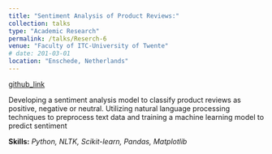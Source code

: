 ```yaml
---
title: "Sentiment Analysis of Product Reviews:"
collection: talks
type: "Academic Research"
permalink: /talks/Reserch-6
venue: "Faculty of ITC-University of Twente"
# date: 201-03-01
location: "Enschede, Netherlands"
---
```


[github_link](https://github.com/omkarjadhav296)

Developing a sentiment analysis model to classify product reviews 
as positive, negative or neutral. Utilizing natural language processing techniques to preprocess text data and training a machine learning model to predict sentiment

__Skills:__  _Python, NLTK, Scikit-learn, Pandas, Matplotlib_
